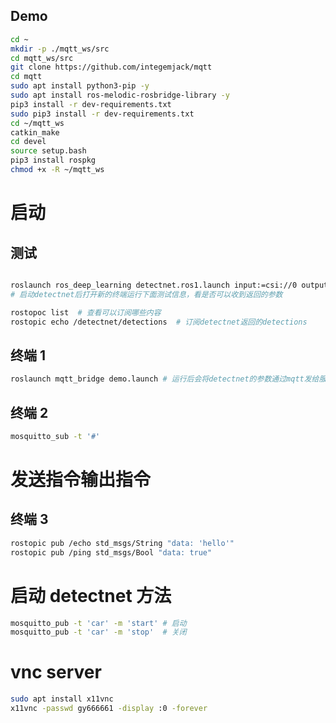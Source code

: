 ## Demo

```bash
cd ~
mkdir -p ./mqtt_ws/src
cd mqtt_ws/src
git clone https://github.com/integemjack/mqtt
cd mqtt
sudo apt install python3-pip -y
sudo apt install ros-melodic-rosbridge-library -y
pip3 install -r dev-requirements.txt
sudo pip3 install -r dev-requirements.txt
cd ~/mqtt_ws
catkin_make
cd devel
source setup.bash
pip3 install rospkg
chmod +x -R ~/mqtt_ws
```

# 启动

## 测试
```bash

roslaunch ros_deep_learning detectnet.ros1.launch input:=csi://0 output:=display://0
# 启动detectnet后打开新的终端运行下面测试信息，看是否可以收到返回的参数

rostopoc list  # 查看可以订阅哪些内容
rostopic echo /detectnet/detections  # 订阅detectnet返回的detections
```

## 终端 1

```bash
roslaunch mqtt_bridge demo.launch # 运行后会将detectnet的参数通过mqtt发给服务器，topic为car
```

## 终端 2

```bash
mosquitto_sub -t '#'
```

# 发送指令输出指令

## 终端 3

```bash
rostopic pub /echo std_msgs/String "data: 'hello'"
rostopic pub /ping std_msgs/Bool "data: true"
```


# 启动 detectnet 方法
```bash
mosquitto_pub -t 'car' -m 'start' # 启动
mosquitto_pub -t 'car' -m 'stop'  # 关闭
```


# vnc server
```bash
sudo apt install x11vnc
x11vnc -passwd gy666661 -display :0 -forever
```
